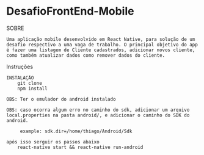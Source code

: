 # DesafioFrontEnd-Mobile

SOBRE

    Uma aplicação mobile desenvolvido em React Native, para solução de um desafio respectivo a uma vaga de trabalho. O principal objetivo do app é fazer uma listagem de Cliente cadastrados, adicionar novos cliente,
    como também atualizar dados como remover dados do cliente.

Instruções

    INSTALAÇÂO
        git clone
        npm install

    OBS: Ter o emulador do android instalado

    OBS: caso ocorra algum erro no caminho do sdk, adicionar um arquivo local.properties na pasta android/, e adicionar o caminho do SDK do android.

         example: sdk.dir=/home/thiago/Android/Sdk

    após isso serguir os passos abaixo
        react-native start && react-native run-android
